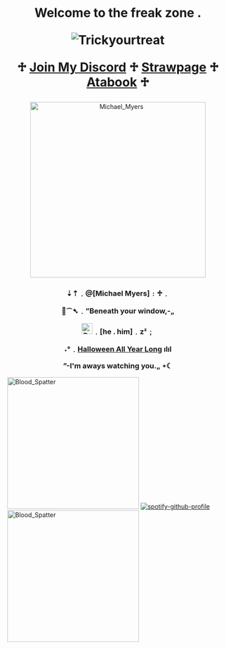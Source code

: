 

<h1 align="center">Welcome to the freak zone .

![Trickyourtreat](https://komarev.com/ghpvc/?username=trickyourtreat&color=a00000&style=flat-square)
  
   ♱ [Join My Discord](https://discord.gg/Ya4ffx8ZRc) ♱ [Strawpage](https://trickyourtreat.straw.page/) ♱ [Atabook](https://trickyourtreat.atabook.org/) ♱
</h1> 

<p align="center">
    <img width="400" src="http://static.wikia.nocookie.net/universe-of-smash-bros-lawl/images/0/0c/Michael_Myers.png/revision/latest?cb=20210814114520" alt="Michael_Myers">
</p>

<h3 align="center">⇣⇡﹒@[Michael Myers]﹕♱﹒

  🔪⁀➴﹒”Beneath your window,-„

<img width="25" src="https://cdn.discordapp.com/emojis/1234177015821635615.webp?size=96&quality=lossless" alt="Druggies">﹒[he . him]﹒zᶻ﹔

˖°﹒[Halloween All Year Long](https://open.spotify.com/playlist/5lPNgMKBcuPYO1UPs7Zj9I?si=7efb745c6c134564) ılıl

”-I'm aways watching you.„ ⋆☾</h3>


  <img width="300" src="https://tpwd.texas.gov/calendar/galveston-island/images/blood-splatter-hi.png/image" alt="Blood_Spatter"> [![spotify-github-profile](https://spotify-github-profile.kittinanx.com/api/view?uid=31kxgcliwcskgcwvjc57akfwbihu&cover_image=true&theme=novatorem&show_offline=true&background_color=09021d&interchange=false&bar_color=d90808&bar_color_cover=false)](https://github.com/kittinan/spotify-github-profile) <img width="300" src="https://www.pngarts.com/files/9/Blood-Splatter-PNG-Download-Image.png" alt="Blood_Spatter">
